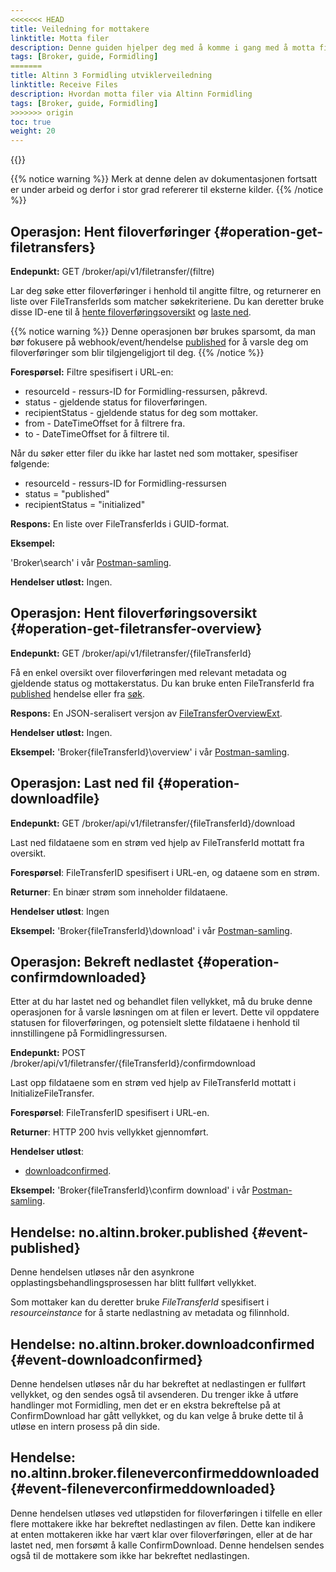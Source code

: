 ```yaml
---
<<<<<<< HEAD
title: Veiledning for mottakere
linktitle: Motta filer
description: Denne guiden hjelper deg med å komme i gang med å motta filer ved hjelp av Altinn Formidling. 
tags: [Broker, guide, Formidling]
=======
title: Altinn 3 Formidling utviklerveiledning
linktitle: Receive Files
description: Hvordan motta filer via Altinn Formidling
tags: [Broker, guide, Formidling]
>>>>>>> origin
toc: true
weight: 20
---
```


{{<children />}}

{{% notice warning  %}}
Merk at denne delen av dokumentasjonen fortsatt er under arbeid og derfor i stor grad refererer til eksterne kilder.
{{% /notice %}}

## Operasjon: Hent filoverføringer {#operation-get-filetransfers}

**Endepunkt:** GET /broker/api/v1/filetransfer/(filtre)

Lar deg søke etter filoverføringer i henhold til angitte filtre, og returnerer en liste over FileTransferIds som matcher søkekriteriene.
Du kan deretter bruke disse ID-ene til å [hente filoverføringsoversikt](#operation-get-filetransfer-overview) og [laste ned](#operation-downloadfile).

{{% notice warning  %}}
Denne operasjonen bør brukes sparsomt, da man bør fokusere på webhook/event/hendelse [published](#event-published) for å varsle deg om filoverføringer som blir tilgjengeligjort til deg.
{{% /notice %}}

**Forespørsel:** Filtre spesifisert i URL-en:

- resourceId - ressurs-ID for Formidling-ressursen, påkrevd.
- status - gjeldende status for filoverføringen.
- recipientStatus - gjeldende status for deg som mottaker.
- from - DateTimeOffset for å filtrere fra.
- to - DateTimeOffset for å filtrere til.

Når du søker etter filer du ikke har lastet ned som mottaker, spesifiser følgende:

- resourceId - ressurs-ID for Formidling-ressursen
- status = "published"
- recipientStatus = "initialized"

**Respons:** En liste over FileTransferIds i GUID-format.

**Eksempel:**

'Broker\search' i vår [Postman-samling](https://github.com/Altinn/altinn-broker/blob/main/altinn3-broker-postman-collection.json).

**Hendelser utløst:** Ingen.

## Operasjon: Hent filoverføringsoversikt {#operation-get-filetransfer-overview}

**Endepunkt:** GET /broker/api/v1/filetransfer/{fileTransferId}

Få en enkel oversikt over filoverføringen med relevant metadata og gjeldende status og mottakerstatus.
Du kan bruke enten FileTransferId fra [published](#event-published) hendelse eller fra [søk](#operation-get-filetransfers).

**Respons:** En JSON-seralisert versjon av [FileTransferOverviewExt](https://github.com/Altinn/altinn-broker/blob/main/src/Altinn.Broker.API/Models/FileTransferOverviewExt.cs).

**Hendelser utløst:** Ingen.

**Eksempel:** 'Broker\{fileTransferId}\overview' i vår [Postman-samling](https://github.com/Altinn/altinn-broker/blob/main/altinn3-broker-postman-collection.json).

## Operasjon: Last ned fil {#operation-downloadfile}

**Endepunkt:** GET /broker/api/v1/filetransfer/{fileTransferId}/download

Last ned fildataene som en strøm ved hjelp av FileTransferId mottatt fra oversikt.

**Forespørsel**: FileTransferID spesifisert i URL-en, og dataene som en strøm.

**Returner**: En binær strøm som inneholder fildataene.

**Hendelser utløst**: Ingen

**Eksempel:** 'Broker\{fileTransferId}\download' i vår [Postman-samling](https://github.com/Altinn/altinn-broker/blob/main/altinn3-broker-postman-collection.json).

## Operasjon: Bekreft nedlastet {#operation-confirmdownloaded}

Etter at du har lastet ned og behandlet filen vellykket, må du bruke denne operasjonen for å varsle løsningen om at filen er levert.
Dette vil oppdatere statusen for filoverføringen, og potensielt slette fildataene i henhold til innstillingene på Formidlingressursen.

**Endepunkt:** POST /broker/api/v1/filetransfer/{fileTransferId}/confirmdownload

Last opp fildataene som en strøm ved hjelp av FileTransferId mottatt i InitializeFileTransfer.

**Forespørsel**: FileTransferID spesifisert i URL-en.

**Returner**: HTTP 200 hvis vellykket gjennomført.

**Hendelser utløst**:

- [downloadconfirmed](#event-downloadconfirmed).

**Eksempel:** 'Broker\{fileTransferId}\confirm download' i vår [Postman-samling](https://github.com/Altinn/altinn-broker/blob/main/altinn3-broker-postman-collection.json).

## Hendelse: no.altinn.broker.published {#event-published}

Denne hendelsen utløses når den asynkrone opplastingsbehandlingsprosessen har blitt fullført vellykket.

Som mottaker kan du deretter bruke *FileTransferId* spesifisert i *resourceinstance* for å starte nedlastning av metadata og filinnhold.

## Hendelse: no.altinn.broker.downloadconfirmed {#event-downloadconfirmed}

Denne hendelsen utløses når du har bekreftet at nedlastingen er fullført vellykket, og den sendes også til avsenderen.
Du trenger ikke å utføre handlinger mot Formidling, men det er en ekstra bekreftelse på at ConfirmDownload har gått vellykket, og du kan velge å bruke dette til å utløse en intern prosess på din side.

## Hendelse: no.altinn.broker.fileneverconfirmeddownloaded {#event-fileneverconfirmeddownloaded}

Denne hendelsen utløses ved utløpstiden for filoverføringen i tilfelle en eller flere mottakere ikke har bekreftet nedlastingen av filen.
Dette kan indikere at enten mottakeren ikke har vært klar over filoverføringen, eller at de har lastet ned, men forsømt å kalle ConfirmDownload.
Denne hendelsen sendes også til de mottakere som ikke har bekreftet nedlastingen.

